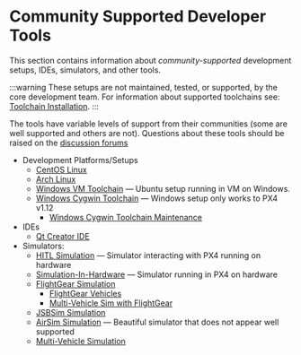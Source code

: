 # Community Supported Developer Tools

This section contains information about _community-supported_ development setups, IDEs, simulators, and other tools.

:::warning
These setups are not maintained, tested, or supported, by the core development team.
For information about supported toolchains see: [Toolchain Installation](../dev_setup/dev_env.md).
:::

The tools have variable levels of support from their communities (some are well supported and others are not).
Questions about these tools should be raised on the [discussion forums](../contribute/support.md#forums-and-chat)

- Development Platforms/Setups
  - [CentOS Linux](../dev_setup/dev_env_linux_centos.md)
  - [Arch Linux](../dev_setup/dev_env_linux_arch.md)
  - [Windows VM Toolchain](../dev_setup/dev_env_windows_vm.md) — Ubuntu setup running in VM on Windows.
  - [Windows Cygwin Toolchain](../dev_setup/dev_env_windows_cygwin.md) — Windows setup only works to PX4 v1.12
    - [Windows Cygwin Toolchain Maintenance](../advanced/windows_cygwin_toolchain_setup.md)
- IDEs
  - [Qt Creator IDE](../dev_setup/qtcreator.md)
- Simulators:
  - [HITL Simulation](../simulation/hitl.md) — Simulator interacting with PX4 running on hardware
  - [Simulation-In-Hardware](../simulation/simulation-in-hardware.md) — Simulator running in PX4 on hardware
  - [FlightGear Simulation](../sim_flightgear/README.md)
    - [FlightGear Vehicles](../sim_flightgear/vehicles.md)
    - [Multi-Vehicle Sim with FlightGear](../sim_flightgear/multi_vehicle.md)
  - [JSBSim Simulation](../sim_jsbsim/README.md)
  - [AirSim Simulation](../sim_airsim/README.md) — Beautiful simulator that does not appear well supported
  - [Multi-Vehicle Simulation](../simulation/multi-vehicle-simulation.md)
